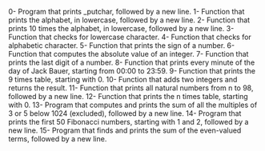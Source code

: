 0- Program that prints _putchar, followed by a new line.
1- Function that prints the alphabet, in lowercase, followed by a new line.
2- Function that prints 10 times the alphabet, in lowercase, followed by a new line.
3- Function that checks for lowercase character.
4- Function that checks for alphabetic character.
5- Function that prints the sign of a number.
6- Function that computes the absolute value of an integer.
7- Function that prints the last digit of a number.
8- Function that prints every minute of the day of Jack Bauer, starting from 00:00 to 23:59.
9- Function that prints the 9 times table, starting with 0.
10- Function that adds two integers and returns the result.
11- Function that prints all natural numbers from n to 98, followed by a new line.
12- Function that prints the n times table, starting with 0.
13- Program that computes and prints the sum of all the multiples of 3 or 5 below 1024 (excluded), followed by a new line.
14- Program that prints the first 50 Fibonacci numbers, starting with 1 and 2, followed by a new line.
15- Program that finds and prints the sum of the even-valued terms, followed by a new line.
